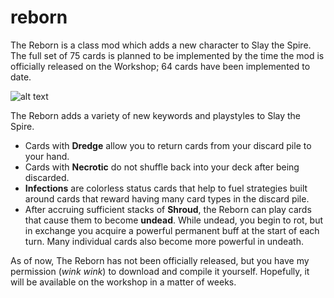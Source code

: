 # reborn

The Reborn is a class mod which adds a new character to Slay the Spire. The full set of 75 cards is planned to be implemented
by the time the mod is officially released on the Workshop; 64 cards have been implemented to date.

![alt text](https://i.gyazo.com/b20a31a4ffbb4ab5a7aed005f7ba1aa4.jpg "Reborn Starter Deck")

The Reborn adds a variety of new keywords and playstyles to Slay the Spire.

- Cards with **Dredge** allow you to return cards from your discard pile to your hand.
- Cards with **Necrotic** do not shuffle back into your deck after being discarded.
- **Infections** are colorless status cards that help to fuel strategies built around cards that reward having many card
types in the discard pile.
- After accruing sufficient stacks of **Shroud**, the Reborn can play cards that cause them to become **undead**. While undead,
you begin to rot, but in exchange you acquire a powerful permanent buff at the start of each turn. Many individual cards also
become more powerful in undeath.

As of now, The Reborn has not been officially released, but you have my permission (*wink wink*) to download and compile it
yourself. Hopefully, it will be available on the workshop in a matter of weeks.
